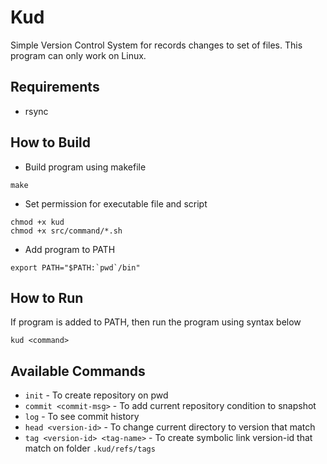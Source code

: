 # Kud 
Simple Version Control System for records changes to set of files.
This program can only work on Linux.

## Requirements
- rsync

## How to Build

- Build program using makefile
```
make
```

- Set permission for executable file and script
```
chmod +x kud
chmod +x src/command/*.sh
```

- Add program to PATH

```
export PATH="$PATH:`pwd`/bin"
```

## How to Run

If program is added to PATH, then run the program using syntax below

```
kud <command>
```


## Available Commands
- `init` - To create repository on pwd
- `commit <commit-msg>` - To add current repository condition to snapshot
- `log` - To see commit history
- `head <version-id>` - To change current directory to version that match
- `tag <version-id> <tag-name>` - To create symbolic link version-id that match on folder `.kud/refs/tags`
